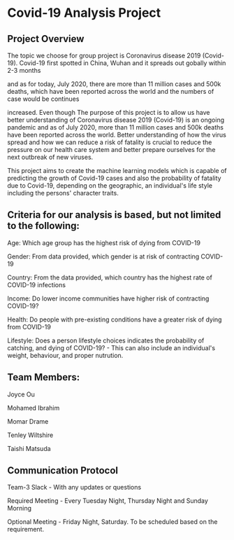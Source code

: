 # Covid-19 Analysis Project

## Project Overview

The topic we choose for group project is Coronavirus disease 2019 (Covid-19). Covid-19 first spotted in China, Wuhan and it spreads out gobally within 2-3 months 

and as for today, July 2020, there are more than 11 million cases and 500k deaths, which have been reported across the world and the numbers of case would be continues

increased. Even though  The purpose of this project is to allow us have better understanding of 
Coronavirus disease 2019 (Covid-19) is an ongoing pandemic and as of July 2020, more than 11 million cases and 500k deaths have been reported across the world. Better understanding of how the virus spread and how we can reduce a risk of fatality is crucial to reduce the pressure on our health care system and better prepare ourselves for the next outbreak of new viruses.

This project aims to create the machine learning models which is capable of predicting the growth of Covid-19 cases and also the probability of fatality due to Covid-19, depending on the geographic, an individual's life style including the persons' character traits.

## Criteria for our analysis is based, but not limited to the following:

Age: Which age group has the highest risk of dying from COVID-19

Gender: From data provided, which gender is at risk of contracting COVID-19

Country: From the data provided, which country has the highest rate of COVID-19 infections

Income: Do lower income communities have higher risk of contracting COVID-19?

Health: Do people with pre-existing conditions have a greater risk of dying from COVID-19

Lifestyle: Does a person lifestyle choices indicates the probability of catching, and dying of COVID-19? - This can also include an individual's weight, behaviour, and proper nutrution.

## Team Members:

Joyce Ou

Mohamed Ibrahim

Momar Drame

Tenley Wiltshire

Taishi Matsuda

## Communication Protocol

Team-3 Slack - With any updates or questions

Required Meeting - Every Tuesday Night, Thursday Night and Sunday Morning

Optional Meeting - Friday Night, Saturday. To be scheduled based on the requirement.

